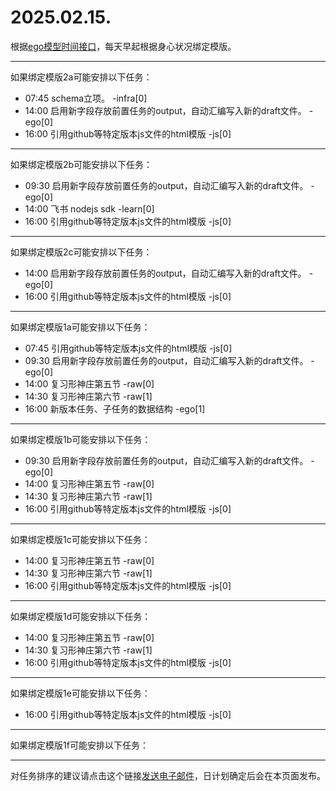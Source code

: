 # 2025.02.15.

根据[ego模型时间接口](https://gitee.com/hyg/blog/blob/master/timeflow.md)，每天早起根据身心状况绑定模版。

---
如果绑定模版2a可能安排以下任务：

- 07:45	schema立项。 -infra[0]
- 14:00	启用新字段存放前置任务的output，自动汇编写入新的draft文件。 -ego[0]
- 16:00	引用github等特定版本js文件的html模版 -js[0]

---
如果绑定模版2b可能安排以下任务：

- 09:30	启用新字段存放前置任务的output，自动汇编写入新的draft文件。 -ego[0]
- 14:00	飞书 nodejs sdk -learn[0]
- 16:00	引用github等特定版本js文件的html模版 -js[0]

---
如果绑定模版2c可能安排以下任务：

- 14:00	启用新字段存放前置任务的output，自动汇编写入新的draft文件。 -ego[0]
- 16:00	引用github等特定版本js文件的html模版 -js[0]

---
如果绑定模版1a可能安排以下任务：

- 07:45	引用github等特定版本js文件的html模版 -js[0]
- 09:30	启用新字段存放前置任务的output，自动汇编写入新的draft文件。 -ego[0]
- 14:00	复习形神庄第五节 -raw[0]
- 14:30	复习形神庄第六节 -raw[1]
- 16:00	新版本任务、子任务的数据结构 -ego[1]

---
如果绑定模版1b可能安排以下任务：

- 09:30	启用新字段存放前置任务的output，自动汇编写入新的draft文件。 -ego[0]
- 14:00	复习形神庄第五节 -raw[0]
- 14:30	复习形神庄第六节 -raw[1]
- 16:00	引用github等特定版本js文件的html模版 -js[0]

---
如果绑定模版1c可能安排以下任务：

- 14:00	复习形神庄第五节 -raw[0]
- 14:30	复习形神庄第六节 -raw[1]
- 16:00	引用github等特定版本js文件的html模版 -js[0]

---
如果绑定模版1d可能安排以下任务：

- 14:00	复习形神庄第五节 -raw[0]
- 14:30	复习形神庄第六节 -raw[1]
- 16:00	引用github等特定版本js文件的html模版 -js[0]

---
如果绑定模版1e可能安排以下任务：

- 16:00	引用github等特定版本js文件的html模版 -js[0]

---
如果绑定模版1f可能安排以下任务：


---
对任务排序的建议请点击这个链接<a href="mailto:huangyg@mars22.com?subject=关于2025.02.15.任务排序的建议&body=date: 2025.02.15.%0D%0Afile: ../../blog/release/time/d.20250215.md%0D%0A---请勿修改邮件主题及以上内容---%0D%0A">发送电子邮件</a>，日计划确定后会在本页面发布。